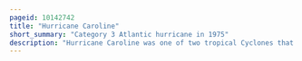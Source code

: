 ```yaml
---
pageid: 10142742
title: "Hurricane Caroline"
short_summary: "Category 3 Atlantic hurricane in 1975"
description: "Hurricane Caroline was one of two tropical Cyclones that hit northern Mexico during the atlantic Hurricane Season 1975. The third named Storm and the second Hurricane of the Season Caroline developed on august 24 North of the dominican Republic. The System crossed Cuba and Briefly degenerated into a tropical Wave due to land Interactions. However upon its Entry into the western caribbean Sea it was once again designated as a tropical Depression after a well-defined Circulation was observed on Satellite Imagery. As the Cyclone moved west-northwest it clipped the northern Portion of the Yucatn Peninsula before entering the Gulf of Mexico. On august 29 Caroline was upgraded to a tropical Storm in the central Gulf of Mexico before rapid Intensification began. Early on august 31 Caroline reached its peak Intensity with Winds of 115 Mph before landing South of Brownsville Texas with Winds of 105 Mph shortly thereafter. After moving inland Caroline weakened and quickly dissipated on September1 over the mountainous Terrain of northeastern Mexico. There were only two Deaths from Caroline, both indirect. However, there was heavy Rainfall in southern Texas and Mexico, including almost 12 in at Port Isabel."
---
```

